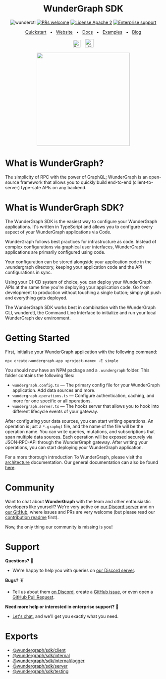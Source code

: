 <div align="center">

# WunderGraph SDK

![wunderctl](https://img.shields.io/npm/v/@wundergraph/sdk.svg)
[![PRs welcome](https://img.shields.io/badge/PRs-welcome-brightgreen.svg)](https://github.com/wundergraph/wundergraph/blob/main/CONTRIBUTING.md)
[![License Apache 2](https://img.shields.io/badge/license-Apache%202-blue)](https://github.com/wundergraph/wundergraph/blob/main/LICENSE)
[![Enterprise support](https://img.shields.io/badge/enterprise-support-indigo.svg)](https://form.typeform.com/to/fuRWxErj?typeform-embed-id=8749569972809419&typeform-embed=popup-blank&typeform-source=wundergraph.com&typeform-medium=embed-sdk&typeform-medium-version=next)

[Quickstart](https://docs.wundergraph.com/getting-started)
<span>&nbsp;&nbsp;•&nbsp;&nbsp;</span>
[Website](https://wundergraph.com/)
<span>&nbsp;&nbsp;•&nbsp;&nbsp;</span>
[Docs](https://docs.wundergraph.com/docs)
<span>&nbsp;&nbsp;•&nbsp;&nbsp;</span>
[Examples](https://docs.wundergraph.com/docs/examples)
<span>&nbsp;&nbsp;•&nbsp;&nbsp;</span>
[Blog](https://wundergraph.com/blog)

  <p>
    <a href="https://twitter.com/wundergraphcom">
      <img height="24" width="24"
        src="https://user-images.githubusercontent.com/47415099/214893369-6b58729f-640e-4774-b9b3-27a348fbb73f.png"
        alt="Tweet us on Twitter!"
    ></a>
    <span>&nbsp;&nbsp;</span>
    <a href="https://discord.com/invite/Jjmc8TC">
      <img height="27" width="27"
        src="https://assets-global.website-files.com/6257adef93867e50d84d30e2/636e0a6ca814282eca7172c6_icon_clyde_white_RGB.svg"
        alt="Join our Discord community server!"
    ></a>
  </p>

<img height="300" width="300" src="https://user-images.githubusercontent.com/47415099/214886487-2b7adfa6-ee7f-4883-b570-77233e2a7530.png">
</div>

# What is WunderGraph?

The simplicity of RPC with the power of GraphQL; WunderGraph is an open-source framework that allows you to
quickly build end-to-end (client-to-server) type-safe APIs on any backend.

# What is WunderGraph SDK?

The WunderGraph SDK is the easiest way to configure your WunderGraph applications.
It's written in TypeScript and allows you to configure every aspect of your WunderGraph applications via Code.

WunderGraph follows best practices for infrastructure as code.
Instead of complex configurations via graphical user interfaces, WunderGraph applications are primarily configured using code.

Your configuration can be stored alongside your application code in the .wundergraph directory, keeping your application code and the API configurations in sync.

Using your CI-CD system of choice, you can deploy your WunderGraph APIs at the same time you're deploying your application code.
Go from development to production without touching a single button; simply git push and everything gets deployed.

The WunderGraph SDK works best in combination with the WunderGraph CLI, wunderctl, the Command Line Interface to initialize and run your local WunderGraph dev environment.

# Getting Started

First, initialise your WunderGraph application with the following command:

```shell
npx create-wundergraph-app <project-name> -E simple
```

You should now have an NPM package and a `.wundergraph` folder. This folder contains the following files:

- `wundergraph.config.ts` — The primary config file for your WunderGraph application. Add data sources and more.
- `wundergraph.operations.ts` — Configure authentication, caching, and more for one specific or all operations.
- `wundergraph.server.ts` — The hooks server that allows you to hook into different lifecycle events of your gateway.

After configuring your data sources, you can start writing operations.
An operation is just a `*.graphql` file, and the name of the file will be the operation name.
You can write queries, mutations, and subscriptions that span multiple data sources.
Each operation will be exposed securely via JSON-RPC-API through the WunderGraph gateway.
After writing your operations, you can start deploying your WunderGraph application.

For a more thorough introduction To WunderGraph, please visit the [architecture](./docs/architecture) documentation.
Our general documentation can also be found [here](https://docs.wundergraph.com/docs).

# Community

Want to chat about **WunderGraph** with the team and other enthusiastic developers like yourself?
We're very active on [our Discord server](https://discord.com/invite/Jjmc8TC)
and on [our GitHub](https://github.com/wundergraph/wundergraph/), where issues and PRs are very welcome
(but please read our [contribution readme](https://github.com/wundergraph/wundergraph/blob/main/CONTRIBUTING.md) first).

Now, the only thing our community is missing is you!

# Support

**Questions?** 🙋

- We're happy to help you with queries on [our Discord server](https://discord.com/invite/Jjmc8TC).

**Bugs?** 🪳

- Tell us about them [on Discord](https://discord.com/invite/Jjmc8TC),
  create a [GitHub issue](https://github.com/wundergraph/wundergraph/issues),
  or even open a [GitHub Pull Request](https://github.com/wundergraph/wundergraph/pulls).

**Need more help or interested in enterprise support?** 🤔

- [Let's chat](https://form.typeform.com/to/fuRWxErj?typeform-embed-id=8749569972809419&typeform-embed=popup-blank&typeform-source=wundergraph.com&typeform-medium=embed-sdk&typeform-medium-version=next),
  and we'll get you exactly what you need.

# Exports

- [@wundergraph/sdk/client](./client)
- [@wundergraph/sdk/internal](./internal)
- [@wundergraph/sdk/internal/logger](./logger)
- [@wundergraph/sdk/server](./server)
- [@wundergraph/sdk/testing](./testing)
